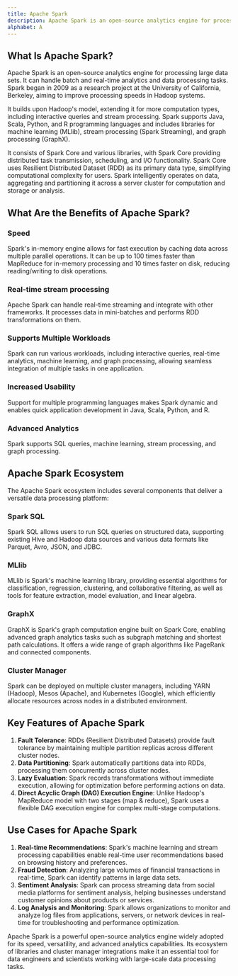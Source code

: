 ```yaml
---
title: Apache Spark
description: Apache Spark is an open-source analytics engine for processing large data sets. It can handle batch and real-time analytics and data processing tasks. Spark began in 2009 as a research project at the University of California, Berkeley, aiming to improve processing speeds in Hadoop systems.
alphabet: A
---
```


## What Is Apache Spark?

Apache Spark is an open-source analytics engine for processing large data sets. It can handle batch and real-time analytics and data processing tasks. Spark began in 2009 as a research project at the University of California, Berkeley, aiming to improve processing speeds in Hadoop systems.

It builds upon Hadoop's model, extending it for more computation types, including interactive queries and stream processing. Spark supports Java, Scala, Python, and R programming languages and includes libraries for machine learning (MLlib), stream processing (Spark Streaming), and graph processing (GraphX).

It consists of Spark Core and various libraries, with Spark Core providing distributed task transmission, scheduling, and I/O functionality. Spark Core uses Resilient Distributed Dataset (RDD) as its primary data type, simplifying computational complexity for users. Spark intelligently operates on data, aggregating and partitioning it across a server cluster for computation and storage or analysis.

## What Are the Benefits of Apache Spark?

### Speed

Spark's in-memory engine allows for fast execution by caching data across multiple parallel operations. It can be up to 100 times faster than MapReduce for in-memory processing and 10 times faster on disk, reducing reading/writing to disk operations.

### Real-time stream processing

Apache Spark can handle real-time streaming and integrate with other frameworks. It processes data in mini-batches and performs RDD transformations on them.

### Supports Multiple Workloads

Spark can run various workloads, including interactive queries, real-time analytics, machine learning, and graph processing, allowing seamless integration of multiple tasks in one application.

### Increased Usability

Support for multiple programming languages makes Spark dynamic and enables quick application development in Java, Scala, Python, and R.

### Advanced Analytics

Spark supports SQL queries, machine learning, stream processing, and graph processing.

## Apache Spark Ecosystem

The Apache Spark ecosystem includes several components that deliver a versatile data processing platform:

### Spark SQL

Spark SQL allows users to run SQL queries on structured data, supporting existing Hive and Hadoop data sources and various data formats like Parquet, Avro, JSON, and JDBC.

### MLlib

MLlib is Spark's machine learning library, providing essential algorithms for classification, regression, clustering, and collaborative filtering, as well as tools for feature extraction, model evaluation, and linear algebra.

### GraphX

GraphX is Spark's graph computation engine built on Spark Core, enabling advanced graph analytics tasks such as subgraph matching and shortest path calculations. It offers a wide range of graph algorithms like PageRank and connected components.

### Cluster Manager

Spark can be deployed on multiple cluster managers, including YARN (Hadoop), Mesos (Apache), and Kubernetes (Google), which efficiently allocate resources across nodes in a distributed environment.

## Key Features of Apache Spark

1.  **Fault Tolerance**: RDDs (Resilient Distributed Datasets) provide fault tolerance by maintaining multiple partition replicas across different cluster nodes.
2.  **Data Partitioning**: Spark automatically partitions data into RDDs, processing them concurrently across cluster nodes.
3.  **Lazy Evaluation**: Spark records transformations without immediate execution, allowing for optimization before performing actions on data.
4.  **Direct Acyclic Graph (DAG) Execution Engine**: Unlike Hadoop's MapReduce model with two stages (map & reduce), Spark uses a flexible DAG execution engine for complex multi-stage computations.

## Use Cases for Apache Spark

1.  **Real-time Recommendations**: Spark's machine learning and stream processing capabilities enable real-time user recommendations based on browsing history and preferences.
2.  **Fraud Detection**: Analyzing large volumes of financial transactions in real-time, Spark can identify patterns in large data sets.
3.  **Sentiment Analysis**: Spark can process streaming data from social media platforms for sentiment analysis, helping businesses understand customer opinions about products or services.
4.  **Log Analysis and Monitoring**: Spark allows organizations to monitor and analyze log files from applications, servers, or network devices in real-time for troubleshooting and performance optimization.

Apache Spark is a powerful open-source analytics engine widely adopted for its speed, versatility, and advanced analytics capabilities. Its ecosystem of libraries and cluster manager integrations make it an essential tool for data engineers and scientists working with large-scale data processing tasks.
